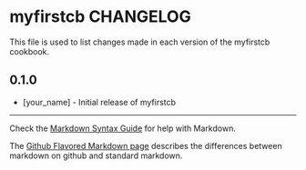myfirstcb CHANGELOG
===================

This file is used to list changes made in each version of the myfirstcb cookbook.

0.1.0
-----
- [your_name] - Initial release of myfirstcb

- - -
Check the [Markdown Syntax Guide](http://daringfireball.net/projects/markdown/syntax) for help with Markdown.

The [Github Flavored Markdown page](http://github.github.com/github-flavored-markdown/) describes the differences between markdown on github and standard markdown.
